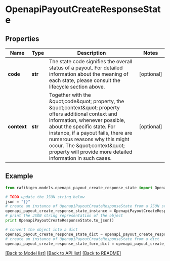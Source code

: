 # OpenapiPayoutCreateResponseState


## Properties
Name | Type | Description | Notes
------------ | ------------- | ------------- | -------------
**code** | **str** | The state code signifies the overall status of a payout. For detailed information about the meaning of each state, please consult the lifecycle section above. | [optional] 
**context** | **str** | Together with the \&quot;code\&quot; property, the \&quot;context\&quot; property offers additional context and information, whenever possible, about the specific state. For instance, if a payout fails, there are numerous reasons why this might occur. The \&quot;context\&quot; property will provide more detailed information in such cases. | [optional] 

## Example

```python
from rafikigen.models.openapi_payout_create_response_state import OpenapiPayoutCreateResponseState

# TODO update the JSON string below
json = "{}"
# create an instance of OpenapiPayoutCreateResponseState from a JSON string
openapi_payout_create_response_state_instance = OpenapiPayoutCreateResponseState.from_json(json)
# print the JSON string representation of the object
print OpenapiPayoutCreateResponseState.to_json()

# convert the object into a dict
openapi_payout_create_response_state_dict = openapi_payout_create_response_state_instance.to_dict()
# create an instance of OpenapiPayoutCreateResponseState from a dict
openapi_payout_create_response_state_form_dict = openapi_payout_create_response_state.from_dict(openapi_payout_create_response_state_dict)
```
[[Back to Model list]](../README.md#documentation-for-models) [[Back to API list]](../README.md#documentation-for-api-endpoints) [[Back to README]](../README.md)


